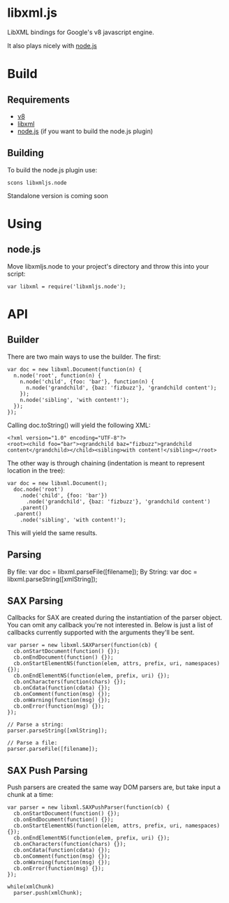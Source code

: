 libxml.js
=========
LibXML bindings for Google's v8 javascript engine.

It also plays nicely with [node.js](http://github.com/ry/node)


Build
=====
Requirements
------------
* [v8](http://code.google.com/apis/v8/intro.html)
* [libxml](http://xmlsoft.org/)
* [node.js](http://github.com/ry/node) (if you want to build the node.js plugin)

Building
--------
To build the node.js plugin use:

    scons libxmljs.node

Standalone version is coming soon


Using
=====
node.js
-------
Move libxmljs.node to your project's directory and throw this into your script:

    var libxml = require('libxmljs.node');


API
===
Builder
-------
There are two main ways to use the builder. The first:

    var doc = new libxml.Document(function(n) {
      n.node('root', function(n) {
        n.node('child', {foo: 'bar'}, function(n) {
          n.node('grandchild', {baz: 'fizbuzz'}, 'grandchild content');
        });
        n.node('sibling', 'with content!');
      });
    });

Calling doc.toString() will yield the following XML:

    <?xml version="1.0" encoding="UTF-8"?>
    <root><child foo="bar"><grandchild baz="fizbuzz">grandchild content</grandchild></child><sibling>with content!</sibling></root>

The other way is through chaining (indentation is meant to represent location in the tree):

    var doc = new libxml.Document();
      doc.node('root')
        .node('child', {foo: 'bar'})
          .node('grandchild', {baz: 'fizbuzz'}, 'grandchild content')
        .parent()
      .parent()
        .node('sibling', 'with content!');

This will yield the same results.

Parsing
-------
By file:
    var doc = libxml.parseFile([filename]);
By String:
    var doc = libxml.parseString([xmlString]);

SAX Parsing
-----------
Callbacks for SAX are created during the instantiation of the parser object.
You can omit any callback you're not interested in. Below is just a list of callbacks currently supported with the arguments they'll be sent.

    var parser = new libxml.SAXParser(function(cb) {
      cb.onStartDocument(function() {});
      cb.onEndDocument(function() {});
      cb.onStartElementNS(function(elem, attrs, prefix, uri, namespaces) {});
      cb.onEndElementNS(function(elem, prefix, uri) {});
      cb.onCharacters(function(chars) {});
      cb.onCdata(function(cdata) {});
      cb.onComment(function(msg) {});
      cb.onWarning(function(msg) {});
      cb.onError(function(msg) {});
    });

    // Parse a string:
    parser.parseString([xmlString]);

    // Parse a file:
    parser.parseFile([filename]);

SAX Push Parsing
----------------
Push parsers are created the same way DOM parsers are, but take input a chunk at a time:

    var parser = new libxml.SAXPushParser(function(cb) {
      cb.onStartDocument(function() {});
      cb.onEndDocument(function() {});
      cb.onStartElementNS(function(elem, attrs, prefix, uri, namespaces) {});
      cb.onEndElementNS(function(elem, prefix, uri) {});
      cb.onCharacters(function(chars) {});
      cb.onCdata(function(cdata) {});
      cb.onComment(function(msg) {});
      cb.onWarning(function(msg) {});
      cb.onError(function(msg) {});
    });

    while(xmlChunk)
      parser.push(xmlChunk);
